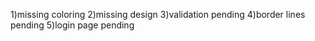 1)missing coloring
2)missing design
3)validation pending
4)border lines pending
5)login page pending

